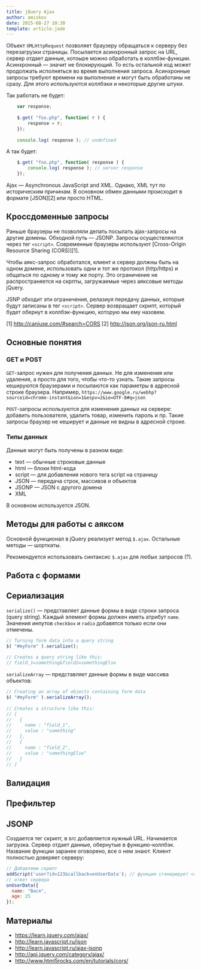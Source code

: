 ```yaml
---
title: jQuery Ajax
author: amiskov
date: 2015-08-27 10:30
template: article.jade
---
```


Объект `XMLHttpRequest` позволяет браузеру обращаться к серверу без перезагрузки страницы. Посылается асинхронный запрос
на URL, сервер отдает данные, котоыре можно обработать в коллбэк-функции. Асинхронный — значит не блокирующий. То 
есть остальной код может продолжать исполняться во время выполнения запроса. Асинхронные запросы требуют времени на 
выполнение и могут быть обработаны не сразу. Для этого используются коллбэки и некоторые другие штуки.

<span class="more"></span>

Так работать не будет:

```js
    var response;
     
    $.get( "foo.php", function( r ) {
        response = r;
    });
     
    console.log( response ); // undefined
```

А так будет:

```js
    $.get( "foo.php", function( response ) {
        console.log( response ); // server response
    });
```

Ajax — Asynchronous JavaScript and XML. Однако, XML тут по историческим причинам. В основном обмен данными происходит
в формате [JSON][2] или просто HTML.

## Кроссдоменные запросы
Раньше браузеры не позволяли делать посылать ajax-запросы на другие домены. Обходной путь — JSONP. Запросы 
осуществляются через тег `<script>`. Современные браузеры используют [Cross-Origin Resource Sharing (CORS)][1].

Чтобы аякс-запрос обработался, клиент и сервер должны быть на одном домене, использовать одни и тот же протокол 
(http/https) и общаться по одному и тому же порту. Это ограничение не распространяется на скрпты, загружаемые через 
аяксовые методы jQuery.

JSNP обходит эти ограничения, релазиуя передачу данных, которые будут записаны в тег `<script>`. Сервер возвращает 
скрипт, который будет обернут в коллбэк-функцию, которую мы ему назовем.

[1] http://caniuse.com/#search=CORS
[2] http://json.org/json-ru.html

## Основные понятия
### GET и POST
`GET`-запрос нужен для получения данных. Не для изменения или удаления, а просто для того, чтобы что-то узнать. Такие
запросы кешируются браузерами и посылаются как параметры в адресной строке браузера.
Например, `https://www.google.ru/webhp?sourceid=chrome-instant&ion=1&espv=2&ie=UTF-8#q=json`

`POST`-запросы используются для изменения данных на сервере: добавить пользователя, удалить товар, изменить пароль и 
пр. Такие запросы браузер не кеширует и данные не видны в адресной строке.

### Типы данных
Данные могут быть получены в разном виде:

* text — обычные строковые данные
* html — блоки html-кода
* script — для добавления нового тега script на страницу
* JSON — передача строк, массивов и объектов
* JSONP — JSON с другого домена
* XML

В основном используется JSON.

## Методы для работы с аяксом
Основной функционал в jQuery реализует метод `$.ajax`. Остальные методы — шорткаты.

Рекомендуется использовать синтаксис `$.ajax` для любых запросов (?).

## Работа с формами
## Сериализация
`serialize()` — представляет данные формы в виде строки запроса (query string). Каждый элемент формы должен иметь 
атрибут `name`. Значения инпутов `checkbox` и `radio` добавятся только если они отмечены.

```js
// Turning form data into a query string
$( "#myForm" ).serialize();
 
// Creates a query string like this:
// field_1=something&field2=somethingElse
```

`serializeArray` — представляет данные формы в виде массива объектов:

```js
// Creating an array of objects containing form data
$( "#myForm" ).serializeArray();
 
// Creates a structure like this:
// [
//   {
//     name : "field_1",
//     value : "something"
//   },
//   {
//     name : "field_2",
//     value : "somethingElse"
//   }
// ]
```

## Валидация

## Префильтер

## JSONP
Создается тег скрипт, в src добавляется нужный URL. Начинается загрузка. Сервер отдает данные, обернутые в 
функцию-коллбэк. Название функции заранее оговорено, все о нем знают. Клиент полностью доверяет серверу:

```js
// Добавляем скрипт
addScript('user?id=123&callback=onUserData'); // функция сгенерирует <script src="user?id=..."> и добавить в head
// ответ сервера
onUserData({
  name: "Вася",
  age: 25
});
```

## Материалы
* https://learn.jquery.com/ajax/
* http://learn.javascript.ru/json
* http://learn.javascript.ru/ajax-jsonp
* http://api.jquery.com/category/ajax/
* http://www.html5rocks.com/en/tutorials/cors/
